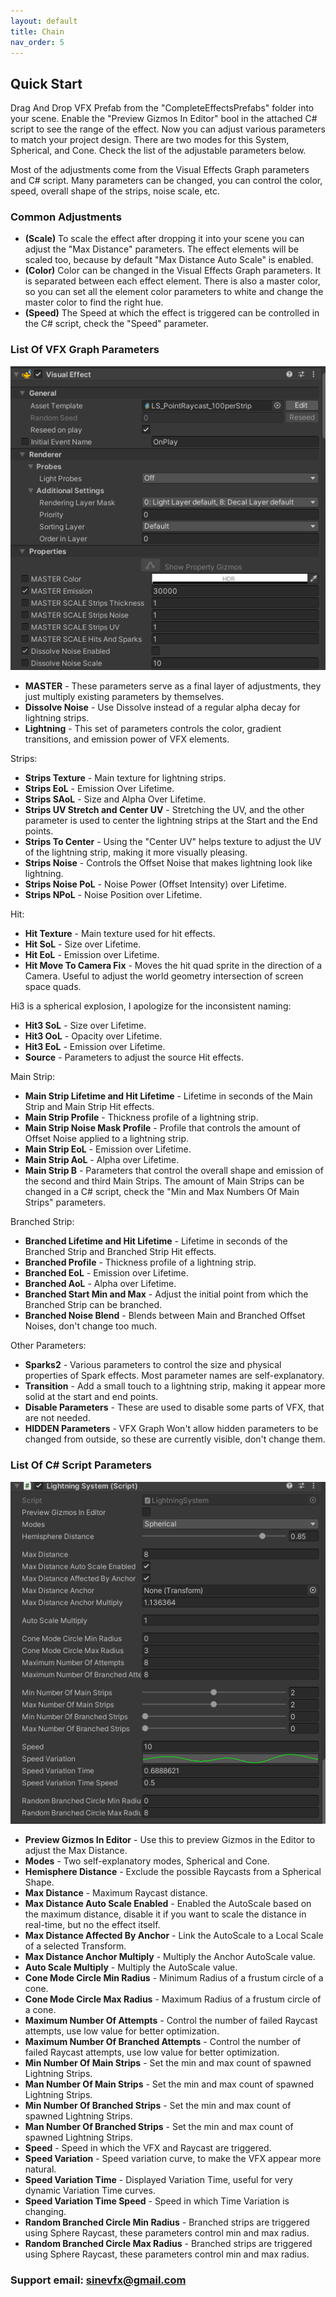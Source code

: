 ```yaml
---
layout: default
title: Chain
nav_order: 5
---
```


## Quick Start

Drag And Drop VFX Prefab from the "CompleteEffectsPrefabs" folder into your scene. Enable the "Preview Gizmos In Editor" bool in the attached C# script to see the range of the effect. Now you can adjust various parameters to match your project design. There are two modes for this System, Spherical, and Cone. Check the list of the adjustable parameters below.

Most of the adjustments come from the Visual Effects Graph parameters and C# script. Many parameters can be changed, you can control the color, speed, overall shape of the strips, noise scale, etc.

### Common Adjustments

* **(Scale)** To scale the effect after dropping it into your scene you can adjust the "Max Distance" parameters. The effect elements will be scaled too, because by default "Max Distance Auto Scale" is enabled.
* **(Color)** Color can be changed in the Visual Effects Graph parameters. It is separated between each effect element. There is also a master color, so you can set all the element color parameters to white and change the master color to find the right hue.
* **(Speed)** The Speed at which the effect is triggered can be controlled in the C# script, check the "Speed" parameter.

### List Of VFX Graph Parameters

![s20](/assets/images/03.png)

* **MASTER** -  These parameters serve as a final layer of adjustments, they just multiply existing parameters by themselves.
* **Dissolve Noise** - Use Dissolve instead of a regular alpha decay for lightning strips.
* **Lightning** - This set of parameters controls the color, gradient transitions, and emission power of VFX elements.
 
Strips:
* **Strips Texture** - Main texture for lightning strips.
* **Strips EoL** - Emission Over Lifetime.
* **Strips SAoL** - Size and Alpha Over Lifetime.
* **Strips UV Stretch and Center UV** - Stretching the UV, and the other parameter is used to center the lightning strips at the Start and the End points.
* **Strips To Center** - Using the "Center UV" helps texture to adjust the UV of the lightning strip, making it more visually pleasing.
* **Strips Noise** - Controls the Offset Noise that makes lightning look like lightning.
* **Strips Noise PoL** - Noise Power (Offset Intensity) over Lifetime.
* **Strips NPoL** - Noise Position over Lifetime.

Hit:
* **Hit Texture** - Main texture used for hit effects.
* **Hit SoL** - Size over Lifetime.
* **Hit EoL** - Emission over Lifetime.
* **Hit Move To Camera Fix** - Moves the hit quad sprite in the direction of a Camera. Useful to adjust the world geometry intersection of screen space quads.

Hi3 is a spherical explosion, I apologize for the inconsistent naming:
* **Hit3 SoL** - Size over Lifetime.
* **Hit3 OoL** - Opacity over Lifetime.
* **Hit3 EoL** - Emission over Lifetime.
* **Source** - Parameters to adjust the source Hit effects.

Main Strip:
* **Main Strip Lifetime and Hit Lifetime** - Lifetime in seconds of the Main Strip and Main Strip Hit effects.
* **Main Strip Profile** - Thickness profile of a lightning strip.
* **Main Strip Noise Mask Profile** - Profile that controls the amount of Offset Noise applied to a lightning strip.
* **Main Strip EoL** - Emission over Lifetime.
* **Main Strip AoL** - Alpha over Lifetime.
* **Main Strip B** - Parameters that control the overall shape and emission of the second and third Main Strips. The amount of Main Strips can be changed in a C# script, check the "Min and Max Numbers Of Main Strips" parameters.

Branched Strip:
* **Branched Lifetime and Hit Lifetime** - Lifetime in seconds of the Branched Strip and Branched Strip Hit effects.
* **Branched Profile** - Thickness profile of a lightning strip.
* **Branched EoL** - Emission over Lifetime.
* **Branched AoL** - Alpha over Lifetime.
* **Branched Start Min and Max** - Adjust the initial point from which the Branched Strip can be branched.
* **Branched Noise Blend** - Blends between Main and Branched Offset Noises, don't change too much.

Other Parameters:
* **Sparks2** - Various parameters to control the size and physical properties of Spark effects. Most parameter names are self-explanatory.
* **Transition** - Add a small touch to a lightning strip, making it appear more solid at the start and end points.
* **Disable Parameters** - These are used to disable some parts of VFX, that are not needed.
* **HIDDEN Parameters** - VFX Graph Won't allow hidden parameters to be changed from outside, so these are currently visible, don't change them.

### List Of C# Script Parameters

![s20](/assets/images/02.png)

* **Preview Gizmos In Editor** - Use this to preview Gizmos in the Editor to adjust the Max Distance.
* **Modes** - Two self-explanatory modes, Spherical and Cone.
* **Hemisphere Distance** - Exclude the possible Raycasts from a Spherical Shape.
* **Max Distance** - Maximum Raycast distance.
* **Max Distance Auto Scale Enabled** - Enabled the AutoScale based on the maximum distance, disable it if you want to scale the distance in real-time, but no the effect itself.
* **Max Distance Affected By Anchor** - Link the AutoScale to a Local Scale of a selected Transform.
* **Max Distance Anchor Multiply** - Multiply the Anchor AutoScale value.
* **Auto Scale Multiply** - Multiply the AutoScale value.
* **Cone Mode Circle Min Radius** - Minimum Radius of a frustum circle of a cone.
* **Cone Mode Circle Max Radius** - Maximum Radius of a frustum circle of a cone.
* **Maximum Number Of Attempts** - Control the number of failed Raycast attempts, use low value for better optimization.
* **Maximum Number Of Branched Attempts** - Control the number of failed Raycast attempts, use low value for better optimization.
* **Min Number Of Main Strips** - Set the min and max count of spawned Lightning Strips.
* **Man Number Of Main Strips** - Set the min and max count of spawned Lightning Strips.
* **Min Number Of Branched Strips** - Set the min and max count of spawned Lightning Strips.
* **Man Number Of Branched Strips** - Set the min and max count of spawned Lightning Strips.
* **Speed** - Speed in which the VFX and Raycast are triggered.
* **Speed Variation** - Speed variation curve, to make the VFX appear more natural.
* **Speed Variation Time** - Displayed Variation Time, useful for very dynamic Variation Time curves.
* **Speed Variation Time Speed** - Speed in which Time Variation is changing.
* **Random Branched Circle Min Radius** - Branched strips are triggered using Sphere Raycast, these parameters control min and max radius.
* **Random Branched Circle Max Radius** - Branched strips are triggered using Sphere Raycast, these parameters control min and max radius.



### Support email: sinevfx@gmail.com
